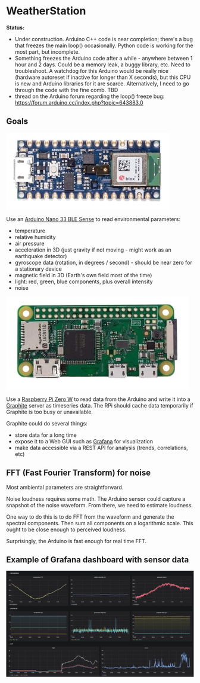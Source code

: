 # WeatherStation

**Status:**

- Under construction. Arduino C++ code is near completion; there's a bug that freezes the main loop() occasionally. Python code is working for the most part, but incomplete.
- Something freezes the Arduino code after a while - anywhere between 1 hour and 2 days. Could be a memory leak, a buggy library, etc. Need to troubleshoot. A watchdog for this Arduino would be really nice (hardware autoreset if inactive for longer than X seconds), but this CPU is new and Arduino libraries for it are scarce. Alternatively, I need to go through the code with the fine comb. TBD
- thread on the Arduino forum regarding the loop() freeze bug: https://forum.arduino.cc/index.php?topic=643883.0

## Goals

![Arduino](/images/nano33.jpg)

Use an [Arduino Nano 33 BLE Sense](https://store.arduino.cc/usa/nano-33-ble-sense) to read environmental parameters:
- temperature
- relative humidity
- air pressure
- acceleration in 3D (just gravity if not moving - might work as an earthquake detector)
- gyroscope data (rotation, in degrees / second) - should be near zero for a stationary device
- magnetic field in 3D (Earth's own field most of the time)
- light: red, green, blue components, plus overall intensity
- noise

![RPi0](/images/rpi0.jpg)

Use a [Raspberry Pi Zero W](https://www.raspberrypi.org/products/raspberry-pi-zero-w/) to read data from the Arduino and write it into a [Graphite](https://graphiteapp.org/) server as timeseries data. The RPi should cache data temporarily if Graphite is too busy or unavailable.

Graphite could do several things:
- store data for a long time
- expose it to a Web GUI such as [Grafana](https://grafana.com/) for visualization
- make data accessible via a REST API for analysis (trends, correlations, etc)

## FFT (Fast Fourier Transform) for noise

Most ambiental parameters are straightforward.

Noise loudness requires some math. The Arduino sensor could capture a snapshot of the noise waveform. From there, we need to estimate loudness.

One way to do this is to do FFT from the waveform and generate the spectral components. Then sum all components on a logarithmic scale. This ought to be close enough to perceived loudness.

Surprisingly, the Arduino is fast enough for real time FFT.

## Example of Grafana dashboard with sensor data

![Grafana](/images/grafana-test.png)

